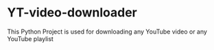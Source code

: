# YT-video-downloader
This Python Project is used for downloading any YouTube video or  any YouTube playlist
